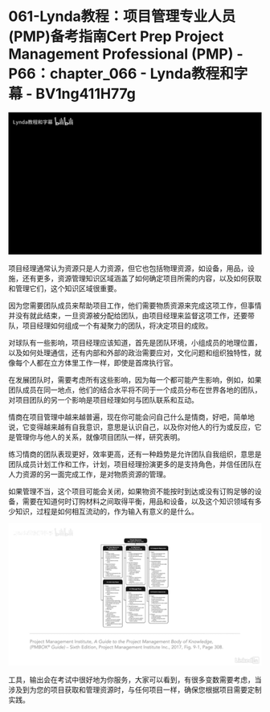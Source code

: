 # 061-Lynda教程：项目管理专业人员(PMP)备考指南Cert Prep Project Management Professional (PMP) - P66：chapter_066 - Lynda教程和字幕 - BV1ng411H77g

![](img/0556655f3fdc9bb4f628dea920b6a36c_0.png)

项目经理通常认为资源只是人力资源，但它也包括物理资源，如设备，用品，设施，还有更多，资源管理知识区域涵盖了如何确定项目所需的内容，以及如何获取和管理它们，这个知识区域很重要。

因为您需要团队成员来帮助项目工作，他们需要物质资源来完成这项工作，但事情并没有就此结束，一旦资源被分配给团队，由项目经理来监督这项工作，还要带队，项目经理如何组成一个有凝聚力的团队，将决定项目的成败。

对球队有一些影响，项目经理应该知道，首先是团队环境，小组成员的地理位置，以及如何处理通信，还有内部和外部的政治需要应对，文化问题和组织独特性，就像每个人都在立方体里工作一样，即使是首席执行官。

在发展团队时，需要考虑所有这些影响，因为每一个都可能产生影响，例如，如果团队成员在同一地点，他们的结合水平将不同于一个成员分布在世界各地的团队，对项目团队的另一个影响是项目经理如何与团队联系和互动。

情商在项目管理中越来越普遍，现在你可能会问自己什么是情商，好吧，简单地说，它变得越来越有自我意识，意思是认识自己，以及你对他人的行为或反应，它是管理你与他人的关系，就像项目团队一样，研究表明。

练习情商的团队表现更好，效率更高，还有一种趋势是允许团队自我组织，意思是团队成员计划工作和工作，计划，项目经理扮演更多的是支持角色，并信任团队在人力资源的另一面完成工作，是对物质资源的管理。

如果管理不当，这个项目可能会关闭，如果物资不能按时到达或没有订购足够的设备，需要在知道何时订购材料之间取得平衡，用品和设备，以及这个知识领域有多少知识，过程是如何相互流动的，作为输入有意义的是什么。



![](img/0556655f3fdc9bb4f628dea920b6a36c_2.png)

工具，输出会在考试中很好地为你服务，大家可以看到，有很多变数需要考虑，当涉及到为您的项目获取和管理资源时，与任何项目一样，确保您根据项目需要定制实践。

